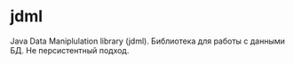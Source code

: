 # jdml
Java Data Maniplulation library (jdml). Библиотека для работы с данными БД. Не персистентный подход.
